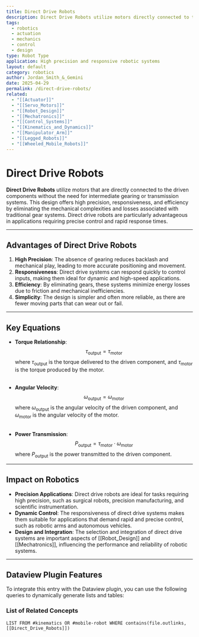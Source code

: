 ```yaml
---
title: Direct Drive Robots
description: Direct Drive Robots utilize motors directly connected to the driven components without intermediate gearing, offering high precision and responsiveness.
tags:
  - robotics
  - actuation
  - mechanics
  - control
  - design
type: Robot Type
application: High precision and responsive robotic systems
layout: default
category: robotics
author: Jordan_Smith_&_Gemini
date: 2025-04-29
permalink: /direct-drive-robots/
related:
  - "[[Actuator]]"
  - "[[Servo_Motors]]"
  - "[[Robot_Design]]"
  - "[[Mechatronics]]"
  - "[[Control_Systems]]"
  - "[[Kinematics_and_Dynamics]]"
  - "[[Manipulator_Arm]]"
  - "[[Legged_Robots]]"
  - "[[Wheeled_Mobile_Robots]]"
---
```


# Direct Drive Robots

**Direct Drive Robots** utilize motors that are directly connected to the driven components without the need for intermediate gearing or transmission systems. This design offers high precision, responsiveness, and efficiency by eliminating the mechanical complexities and losses associated with traditional gear systems. Direct drive robots are particularly advantageous in applications requiring precise control and rapid response times.

---

## Advantages of Direct Drive Robots

1. **High Precision**: The absence of gearing reduces backlash and mechanical play, leading to more accurate positioning and movement.
2. **Responsiveness**: Direct drive systems can respond quickly to control inputs, making them ideal for dynamic and high-speed applications.
3. **Efficiency**: By eliminating gears, these systems minimize energy losses due to friction and mechanical inefficiencies.
4. **Simplicity**: The design is simpler and often more reliable, as there are fewer moving parts that can wear out or fail.

---

## Key Equations

- **Torque Relationship**:
  $$
  \tau_{\text{output}} = \tau_{\text{motor}}
  $$
  where $\tau_{\text{output}}$ is the torque delivered to the driven component, and $\tau_{\text{motor}}$ is the torque produced by the motor.
  <br></br>

- **Angular Velocity**:
  $$
  \omega_{\text{output}} = \omega_{\text{motor}}
  $$
  where $\omega_{\text{output}}$ is the angular velocity of the driven component, and $\omega_{\text{motor}}$ is the angular velocity of the motor.
  <br></br>

- **Power Transmission**:
  $$
  P_{\text{output}} = \tau_{\text{motor}} \cdot \omega_{\text{motor}}
  $$
  where $P_{\text{output}}$ is the power transmitted to the driven component.

---

## Impact on Robotics

- **Precision Applications**: Direct drive robots are ideal for tasks requiring high precision, such as surgical robots, precision manufacturing, and scientific instrumentation.
- **Dynamic Control**: The responsiveness of direct drive systems makes them suitable for applications that demand rapid and precise control, such as robotic arms and autonomous vehicles.
- **Design and Integration**: The selection and integration of direct drive systems are important aspects of [[Robot_Design]] and [[Mechatronics]], influencing the performance and reliability of robotic systems.

---

## Dataview Plugin Features

To integrate this entry with the Dataview plugin, you can use the following queries to dynamically generate lists and tables:

### List of Related Concepts
```dataview
LIST FROM #kinematics OR #mobile-robot WHERE contains(file.outlinks, [[Direct_Drive_Robots]])

